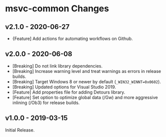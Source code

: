 # msvc-common Changes

## v2.1.0 - 2020-06-27
-   \{Feature\] Add actions for automating workflows on Github.

## v2.0.0 - 2020-06-08
-   \[Breaking\] Do not link library dependencies.
-   \[Breaking\] Increase warning level and treat warnings as errors in release builds.
-   \[Breaking\] Target Windows 8 or newer by default (`_WIN32_WINNT=0x0602`).
-   \[Breaking\] Updated options for Visual Studio 2019.
-   \[Feature\] Add properties file for adding Detours library.
-   \[Feature\] Set option to optimize global data (/Gw) and more aggressive inlining (/Ob3) for release builds.

## v1.0.0 - 2019-03-15
Initial Release.